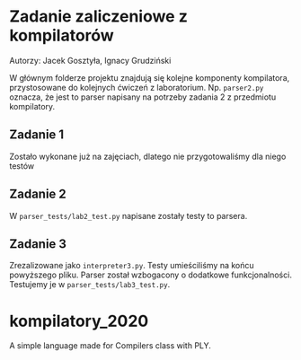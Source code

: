 # Zadanie zaliczeniowe z kompilatorów
Autorzy: Jacek Gosztyła, Ignacy Grudziński

W głównym folderze projektu znajdują się kolejne komponenty kompilatora, przystosowane do kolejnych ćwiczeń z laboratorium. Np. `parser2.py` oznacza, że jest to parser napisany na potrzeby zadania 2 z przedmiotu kompilatory. 

## Zadanie 1 
Zostało wykonane już na zajęciach, dlatego nie przygotowaliśmy dla niego testów

## Zadanie 2
W `parser_tests/lab2_test.py` napisane zostały testy to parsera. 

## Zadanie 3
Zrezalizowane jako `interpreter3.py`. 
Testy umieściliśmy na końcu powyższego pliku. 
Parser został wzbogacony o dodatkowe funkcjonalności. Testujemy je w `parser_tests/lab3_test.py`.

# kompilatory_2020
A simple language made for Compilers class with PLY.